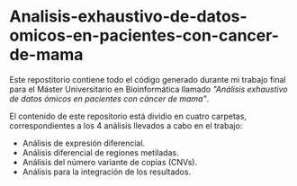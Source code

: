 # Analisis-exhaustivo-de-datos-omicos-en-pacientes-con-cancer-de-mama
Este repostitorio contiene todo el código generado durante mi trabajo final para el Máster Universitario en Bioinformática llamado *"Análisis exhaustivo de datos ómicos en pacientes con cáncer de mama"*.

El contenido de este repositorio está dividio en cuatro carpetas, correspondientes a los 4 análisis llevados a cabo en el trabajo:
- Análisis de expresión diferencial.
- Análisis diferencial de regiones metiladas.
- Análisis del número variante de copias (CNVs).
- Análisis para la integración de los resultados.


